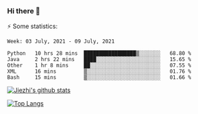 ### Hi there 👋

⚡ Some statistics:

<!--START_SECTION:waka-->
```text
Week: 03 July, 2021 - 09 July, 2021

Python   10 hrs 28 mins  █████████████████▒░░░░░░░   68.80 % 
Java     2 hrs 22 mins   ████░░░░░░░░░░░░░░░░░░░░░   15.65 % 
Other    1 hr 8 mins     ██░░░░░░░░░░░░░░░░░░░░░░░   07.55 % 
XML      16 mins         ▒░░░░░░░░░░░░░░░░░░░░░░░░   01.76 % 
Bash     15 mins         ▒░░░░░░░░░░░░░░░░░░░░░░░░   01.66 % 
```
<!--END_SECTION:waka-->

[![Jiezhi's github stats](https://github-readme-stats.vercel.app/api?username=Jiezhi&show_icons=true)](https://github.com/Jiezhi/github-readme-stats)

[![Top Langs](https://github-readme-stats.vercel.app/api/top-langs/?username=Jiezhi&hide=javascript,html)](https://github.com/Jiezhi/github-readme-stats)
<!--
**Jiezhi/Jiezhi** is a ✨ _special_ ✨ repository because its `README.md` (this file) appears on your GitHub profile.

Here are some ideas to get you started:

- 🔭 I’m currently working on ...
- 🌱 I’m currently learning ...
- 👯 I’m looking to collaborate on ...
- 🤔 I’m looking for help with ...
- 💬 Ask me about ...
- 📫 How to reach me: ...
- 😄 Pronouns: ...
- ⚡ Fun fact: ...
-->

